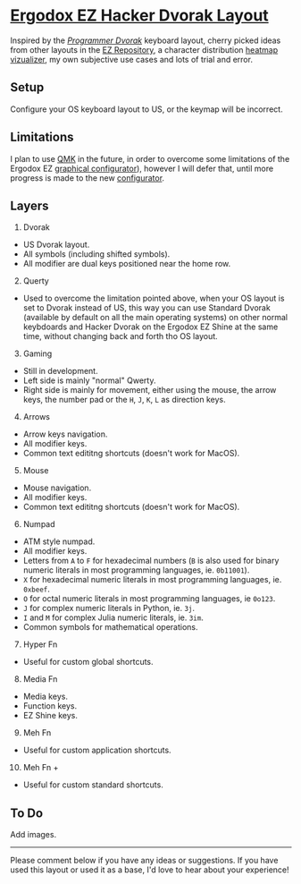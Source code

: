 # [Ergodox EZ Hacker Dvorak Layout](https://configure.ergodox-ez.com/layouts/Wadz/latest/0)

Inspired by the [*Programmer Dvorak*](https://www.kaufmann.no/roland/dvorak) keyboard layout, cherry picked ideas from other layouts in the [EZ Repository](https://configure.ergodox-ez.com/search?q=dvorak&legacy=true), a character distribution [heatmap vizualizer](https://run.plnkr.co/plunks/5EEO8nJ2wRzYAfT3), my own subjective use cases and lots of trial and error.

## Setup

Configure your OS keyboard layout to US, or the keymap will be incorrect.

## Limitations

I plan to use [QMK](https://docs.qmk.fm) in the future, in order to overcome some limitations of the Ergodox EZ [graphical configurator](https://configure.ergodox-ez.com/layouts/default/latest/0)), however I will defer that, until more progress is made to the new [configurator](https://medium.com/the-ergo/the-configurator-is-out-of-beta-e107aec80cae).

## Layers

1. Dvorak
  * US Dvorak layout.
  * All symbols (including shifted symbols).
  * All modifier are dual keys positioned near the home row.
2. Querty
  * Used to overcome the limitation pointed above, when your OS layout is set to Dvorak instead of US, this way you can use
    Standard Dvorak (available by default on all the main operating systems) on other normal keybdoards and Hacker Dvorak on
    the Ergodox EZ Shine at the same time, without changing back and forth tho OS layout.
3. Gaming
  * Still in development.
  * Left side is mainly "normal" Qwerty.
  * Right side is mainly for movement, either using the mouse, the arrow keys, the number pad or the `H`, `J`, `K`, `L` as       direction keys.
4. Arrows
  * Arrow keys navigation.
  * All modifier keys.
  * Common text edititng shortcuts (doesn't work for MacOS).
5. Mouse
  * Mouse navigation.
  * All modifier keys.
  * Common text edititng shortcuts (doesn't work for MacOS).
6. Numpad
  * ATM style numpad.
  * All modifier keys.
  * Letters from `A` to `F` for hexadecimal numbers (`B` is also used for binary numeric literals in most programming
    languages, ie. `0b11001`).
  * `X` for hexadecimal numeric literals in most programming languages, ie. `0xbeef`.
  * `O` for octal numeric literals in most programming languages, ie `0o123`.
  * `J` for complex numeric literals in Python, ie. `3j`.
  * `I` and `M` for complex Julia numeric literals, ie. `3im`.
  * Common symbols for mathematical operations.
7. Hyper Fn
  * Useful for custom global shortcuts.
8. Media Fn
  * Media keys.
  * Function keys.
  * EZ Shine keys.
9. Meh Fn
  * Useful for custom application shortcuts.
10. Meh Fn +
  * Useful for custom standard shortcuts.

## To Do

Add images.

***

Please comment below if you have any ideas or suggestions. If you have used this layout or used it as a base, I'd love to hear about your experience!
